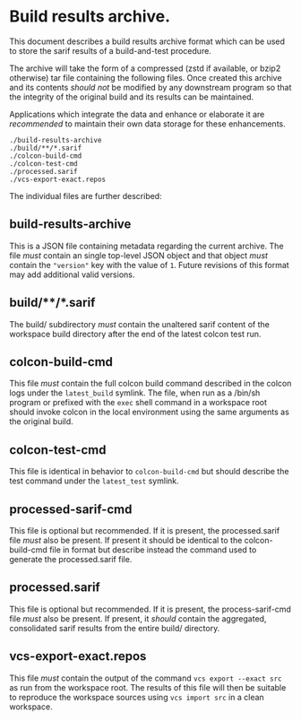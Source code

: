 # Build results archive.

This document describes a build results archive format which can be used to store the sarif results of a build-and-test procedure.

The archive will take the form of a compressed (zstd if available, or bzip2 otherwise) tar file containing the following files.
Once created this archive and its contents _should not_ be modified by any downstream program so that the integrity of the original build and its results can be maintained.

Applications which integrate the data and enhance or elaborate it are _recommended_ to maintain their own data storage for these enhancements.

```
./build-results-archive
./build/**/*.sarif
./colcon-build-cmd
./colcon-test-cmd
./processed.sarif
./vcs-export-exact.repos
```

The individual files are further described:

## build-results-archive

This is a JSON file containing metadata regarding the current archive.
The file _must_ contain an single top-level JSON object and that object _must_ contain the `"version"` key with the value of `1`.
Future revisions of this format may add additional valid versions.

## build/**/*.sarif

The build/ subdirectory _must_ contain the unaltered sarif content of the workspace build directory after the end of the latest colcon test run.

## colcon-build-cmd

This file _must_ contain the full colcon build command described in the colcon logs under the `latest_build` symlink.
The file, when run as a /bin/sh program or prefixed with the `exec` shell command in a workspace root should invoke colcon in the local environment using the same arguments as the original build.

## colcon-test-cmd

This file is identical in behavior to `colcon-build-cmd` but should describe the test command under the `latest_test` symlink.

## processed-sarif-cmd

This file is optional but recommended.
If it is present, the processed.sarif file _must_ also be present.
If present it should be identical to the colcon-build-cmd file in format but describe instead the command used to generate the processed.sarif file.

## processed.sarif

This file is optional but recommended.
If it is present, the process-sarif-cmd file _must_ also be present.
If present, it _should_ contain the aggregated, consolidated sarif results from the entire build/ directory.

## vcs-export-exact.repos

This file _must_ contain the output of the command `vcs export --exact src` as run from the workspace root.
The results of this file will then be suitable to reproduce the workspace sources using `vcs import src` in a clean workspace.
